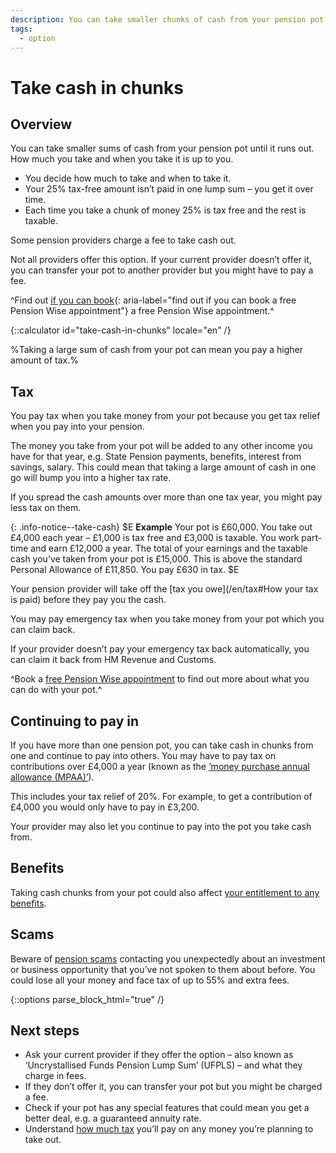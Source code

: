 ```yaml
---
description: You can take smaller chunks of cash from your pension pot until it runs out.
tags:
  - option
---
```


# Take cash in chunks

## Overview

You can take smaller sums of cash from your pension pot until it runs out. How much you take and when you take it is up to you.

- You decide how much to take and when to take it.
- Your 25% tax-free amount isn’t paid in one lump sum – you get it over time.
- Each time you take a chunk of money 25% is tax free and the rest is taxable.

Some pension providers charge a fee to take cash out.

Not all providers offer this option. If your current provider doesn’t offer it, you can transfer your pot to another provider but you might have to pay a fee.

^Find out [if you can book](/en/pension-type-tool){: aria-label="find out if you can book a free Pension Wise appointment"} a free Pension Wise appointment.^

{::calculator id="take-cash-in-chunks" locale="en" /}

%Taking a large sum of cash from your pot can mean you pay a higher amount of tax.%

## Tax

You pay tax when you take money from your pot because you get tax relief when you pay into your pension.

The money you take from your pot will be added to any other income you have for that year, e.g. State Pension payments, benefits, interest from savings, salary. This could mean that taking a large amount of cash in one go will bump you into a higher tax rate.

If you spread the cash amounts over more than one tax year, you might pay less tax on them.

{: .info-notice--take-cash}
$E
**Example**
Your pot is £60,000. You take out £4,000 each year – £1,000 is tax free and £3,000 is taxable. You work part-time and earn £12,000 a year. The total of your earnings and the taxable cash you’ve taken from your pot is £15,000. This is above the standard Personal Allowance of £11,850. You pay £630 in tax.
$E

Your pension provider will take off the [tax you owe](/en/tax#How your tax is paid) before they pay you the cash.

You may pay emergency tax when you take money from your pot which you can claim back.

If your provider doesn’t pay your emergency tax back automatically, you can claim it back from
HM Revenue and Customs.

^Book a [free Pension Wise appointment](/en/appointments?icn=book-appointment&amp;ici=bottom-take-cash-in-chunks) to find out more about what you can do with your pot.^

## Continuing to pay in

If you have more than one pension pot, you can take cash in chunks from one and continue to pay into others. You may have to pay tax on contributions over £4,000 a year (known as the [‘money purchase annual allowance (MPAA)’](https://www.gov.uk/tax-on-your-private-pension/annual-allowance#lower-allowance-if-you-take-money-from-a-pension-pot)).

This includes your tax relief of 20%. For example, to get a contribution of £4,000 you would only have to pay in £3,200.

Your provider may also let you continue to pay into the pot you take cash from.

## Benefits

Taking cash chunks from your pot could also affect [your entitlement to any benefits](/en/benefits).

## Scams

Beware of [pension scams](/en/scams) contacting you unexpectedly about an investment or business opportunity that you’ve not spoken to them about before. You could lose all your money and face tax of up to 55% and extra fees.

{::options parse_block_html="true" /}
<div class="next-steps next-steps--take-cash-in-chunks">

## Next steps

- Ask your current provider if they offer the option – also known as ‘Uncrystallised Funds Pension Lump Sum’ (UFPLS) – and what they charge in fees.
- If they don’t offer it, you can transfer your pot but you might be charged a fee.
- Check if your pot has any special features that could mean you get a better deal, e.g. a guaranteed annuity rate.
- Understand [how much tax](/en/tax) you’ll pay on any money you’re planning to take out.

</div>
